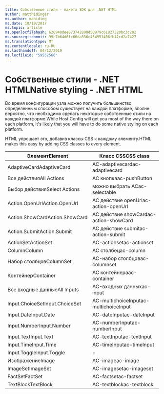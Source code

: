 ```yaml
---
title: Собственные стили - пакета SDK для .NET HTML
author: matthidinger
ms.author: mahiding
ms.date: 10/19/2017
ms.topic: article
ms.openlocfilehash: 620940dee873742898d58979c61827320bc3c202
ms.sourcegitcommit: 99c7b64d6fc66da336c454951406fb42cd2a7427
ms.translationtype: MT
ms.contentlocale: ru-RU
ms.lasthandoff: 04/12/2019
ms.locfileid: "59552566"
---
```

# <a name="native-styling---net-html"></a><span data-ttu-id="819df-102">Собственные стили - .NET HTML</span><span class="sxs-lookup"><span data-stu-id="819df-102">Native styling - .NET HTML</span></span>

<span data-ttu-id="819df-103">Во время конфигурации узла можно получить большинство определенным способом существует на каждой платформе, вполне вероятно, что необходимо сделать некоторые собственные стили на каждой платформе.</span><span class="sxs-lookup"><span data-stu-id="819df-103">While Host Config will get you most of the way there on each platform, it's likely that you will have to do some native styling on each platform.</span></span> 

<span data-ttu-id="819df-104">HTML упрощает это, добавив классы CSS к каждому элементу.</span><span class="sxs-lookup"><span data-stu-id="819df-104">HTML makes this easy by adding CSS classes to every element.</span></span>

| <span data-ttu-id="819df-105">Элемент</span><span class="sxs-lookup"><span data-stu-id="819df-105">Element</span></span> | <span data-ttu-id="819df-106">Класс CSS</span><span class="sxs-lookup"><span data-stu-id="819df-106">CSS class</span></span> |
|---|---|
| <span data-ttu-id="819df-107">AdaptiveCard</span><span class="sxs-lookup"><span data-stu-id="819df-107">AdaptiveCard</span></span> | <span data-ttu-id="819df-108">AC-adaptivecard</span><span class="sxs-lookup"><span data-stu-id="819df-108">ac-adaptivecard</span></span> |
| <span data-ttu-id="819df-109">Все действия</span><span class="sxs-lookup"><span data-stu-id="819df-109">All Actions</span></span> | <span data-ttu-id="819df-110">AC кнопка</span><span class="sxs-lookup"><span data-stu-id="819df-110">ac-pushButton</span></span> | 
| <span data-ttu-id="819df-111">Выбор действия</span><span class="sxs-lookup"><span data-stu-id="819df-111">Select Actions</span></span> | <span data-ttu-id="819df-112">можно выбрать AC</span><span class="sxs-lookup"><span data-stu-id="819df-112">ac-selectable</span></span> |
| <span data-ttu-id="819df-113">Action.OpenUrl</span><span class="sxs-lookup"><span data-stu-id="819df-113">Action.OpenUrl</span></span>  | <span data-ttu-id="819df-114">AC действие openUrl</span><span class="sxs-lookup"><span data-stu-id="819df-114">ac-action-openUrl</span></span> |
| <span data-ttu-id="819df-115">Action.ShowCard</span><span class="sxs-lookup"><span data-stu-id="819df-115">Action.ShowCard</span></span> | <span data-ttu-id="819df-116">AC действие showCard</span><span class="sxs-lookup"><span data-stu-id="819df-116">ac-action-showCard</span></span> |
| <span data-ttu-id="819df-117">Action.Submit</span><span class="sxs-lookup"><span data-stu-id="819df-117">Action.Submit</span></span>  | <span data-ttu-id="819df-118">AC действие submit</span><span class="sxs-lookup"><span data-stu-id="819df-118">ac-action-submit</span></span>  |
| <span data-ttu-id="819df-119">ActionSet</span><span class="sxs-lookup"><span data-stu-id="819df-119">ActionSet</span></span> | <span data-ttu-id="819df-120">AC-actionset</span><span class="sxs-lookup"><span data-stu-id="819df-120">ac-actionset</span></span> |
| <span data-ttu-id="819df-121">Column</span><span class="sxs-lookup"><span data-stu-id="819df-121">Column</span></span> | <span data-ttu-id="819df-122">AC столбец</span><span class="sxs-lookup"><span data-stu-id="819df-122">ac-column</span></span> |
| <span data-ttu-id="819df-123">Набор столбцов</span><span class="sxs-lookup"><span data-stu-id="819df-123">ColumnSet</span></span> | <span data-ttu-id="819df-124">AC-набор столбцов</span><span class="sxs-lookup"><span data-stu-id="819df-124">ac-columnset</span></span> |
| <span data-ttu-id="819df-125">Контейнер</span><span class="sxs-lookup"><span data-stu-id="819df-125">Container</span></span> | <span data-ttu-id="819df-126">AC контейнера</span><span class="sxs-lookup"><span data-stu-id="819df-126">ac-container</span></span> |
| <span data-ttu-id="819df-127">Все входные данные</span><span class="sxs-lookup"><span data-stu-id="819df-127">All Inputs</span></span> | <span data-ttu-id="819df-128">AC-входных данных</span><span class="sxs-lookup"><span data-stu-id="819df-128">ac-input</span></span> |
| <span data-ttu-id="819df-129">Input.ChoiceSet</span><span class="sxs-lookup"><span data-stu-id="819df-129">Input.ChoiceSet</span></span> | <span data-ttu-id="819df-130">AC-multichoiceInput</span><span class="sxs-lookup"><span data-stu-id="819df-130">ac-multichoiceInput</span></span>  |
| <span data-ttu-id="819df-131">Input.Date</span><span class="sxs-lookup"><span data-stu-id="819df-131">Input.Date</span></span> | <span data-ttu-id="819df-132">AC-dateInput</span><span class="sxs-lookup"><span data-stu-id="819df-132">ac-dateInput</span></span> |
| <span data-ttu-id="819df-133">Input.Number</span><span class="sxs-lookup"><span data-stu-id="819df-133">Input.Number</span></span> | <span data-ttu-id="819df-134">AC-numberInput</span><span class="sxs-lookup"><span data-stu-id="819df-134">ac-numberInput</span></span> |
| <span data-ttu-id="819df-135">Input.Text</span><span class="sxs-lookup"><span data-stu-id="819df-135">Input.Text</span></span> | <span data-ttu-id="819df-136">AC-textInput</span><span class="sxs-lookup"><span data-stu-id="819df-136">ac-textInput</span></span> |
| <span data-ttu-id="819df-137">Input.Time</span><span class="sxs-lookup"><span data-stu-id="819df-137">Input.Time</span></span> | <span data-ttu-id="819df-138">AC-timeInput</span><span class="sxs-lookup"><span data-stu-id="819df-138">ac-timeInput</span></span> |
| <span data-ttu-id="819df-139">Input.Toggle</span><span class="sxs-lookup"><span data-stu-id="819df-139">Input.Toggle</span></span>| - |
| <span data-ttu-id="819df-140">Изображение</span><span class="sxs-lookup"><span data-stu-id="819df-140">Image</span></span>  | <span data-ttu-id="819df-141">AC-image</span><span class="sxs-lookup"><span data-stu-id="819df-141">ac-image</span></span> |
| <span data-ttu-id="819df-142">ImageSet</span><span class="sxs-lookup"><span data-stu-id="819df-142">ImageSet</span></span>  | <span data-ttu-id="819df-143">AC-imageset</span><span class="sxs-lookup"><span data-stu-id="819df-143">ac-imageset</span></span> |
| <span data-ttu-id="819df-144">FactSet</span><span class="sxs-lookup"><span data-stu-id="819df-144">FactSet</span></span> | <span data-ttu-id="819df-145">AC-factset</span><span class="sxs-lookup"><span data-stu-id="819df-145">ac-factset</span></span> |
| <span data-ttu-id="819df-146">TextBlock</span><span class="sxs-lookup"><span data-stu-id="819df-146">TextBlock</span></span>  | <span data-ttu-id="819df-147">AC-textblock</span><span class="sxs-lookup"><span data-stu-id="819df-147">ac-textblock</span></span> |